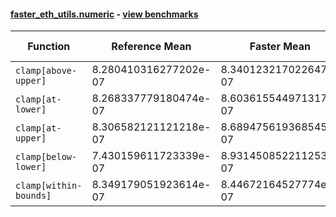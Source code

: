 #### [faster_eth_utils.numeric](https://github.com/BobTheBuidler/faster-eth-utils/blob/strict-dunder-typing/faster_eth_utils/numeric.py) - [view benchmarks](https://github.com/BobTheBuidler/faster-eth-utils/blob/strict-dunder-typing/benchmarks/test_numeric_benchmarks.py)

| Function | Reference Mean | Faster Mean | % Change | Speedup (%) | x Faster | Faster |
|----------|---------------|-------------|----------|-------------|----------|--------|
| `clamp[above-upper]` | 8.280410316277202e-07 | 8.340123217022647e-07 | -0.72% | -0.72% | 0.99x | ❌ |
| `clamp[at-lower]` | 8.268337779180474e-07 | 8.603615544971317e-07 | -4.05% | -3.90% | 0.96x | ❌ |
| `clamp[at-upper]` | 8.306582121121218e-07 | 8.689475619368545e-07 | -4.61% | -4.41% | 0.96x | ❌ |
| `clamp[below-lower]` | 7.430159611723339e-07 | 8.931450852211253e-07 | -20.21% | -16.81% | 0.83x | ❌ |
| `clamp[within-bounds]` | 8.349179051923614e-07 | 8.44672164527774e-07 | -1.17% | -1.15% | 0.99x | ❌ |
